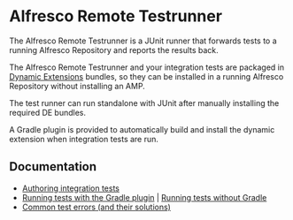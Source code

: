 # Alfresco Remote Testrunner

The Alfresco Remote Testrunner is a JUnit runner that forwards tests to a running Alfresco Repository and reports the results back.

The Alfresco Remote Testrunner and your integration tests are packaged in [Dynamic Extensions](https://github.com/xenit-eu/dynamic-extensions-for-alfresco) bundles, so they can be installed in a running Alfresco Repository without installing an AMP.

The test runner can run standalone with JUnit after manually installing the required DE bundles.

A Gradle plugin is provided to automatically build and install the dynamic extension when integration tests are run.

## Documentation

* [Authoring integration tests](./01-authoring-tests.md)
* [Running tests with the Gradle plugin](./02-running-gradle-plugin.md) | [Running tests without Gradle](./02-running-without-gradle.md)
* [Common test errors (and their solutions)](./03-common-test-errors.md)
